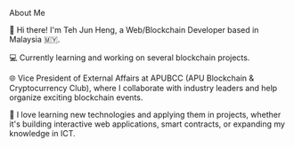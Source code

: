 

About Me

👋 Hi there! I'm Teh Jun Heng, a Web/Blockchain Developer based in Malaysia 🇲🇾.

💻 Currently learning and working on several blockchain projects.

🌐 Vice President of External Affairs at APUBCC (APU Blockchain & Cryptocurrency Club), where I collaborate with industry leaders and help organize exciting blockchain events.

🚀 I love learning new technologies and applying them in projects, whether it's building interactive web applications, smart contracts, or expanding my knowledge in ICT.
